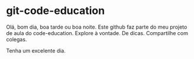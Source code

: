 git-code-education
==================
Olá, bom dia, boa tarde ou boa noite.
Este github faz parte do meu projeto de aula do code-education.
Explore à vontade.
De dicas.
Compartilhe com colegas.

Tenha um excelente dia.
